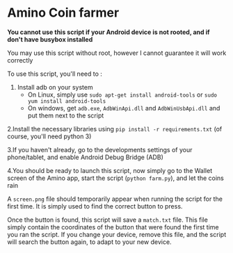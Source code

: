 # Amino Coin farmer
__You cannot use this script if your Android device is not rooted, and if don't have busybox installed__

You may use this script without root, however I cannot guarantee it will work correctly

To use this script, you'll need to :

1. Install adb on your system
    * On Linux, simply use `sudo apt-get install android-tools` or `sudo yum install android-tools`
    * On windows, get `adb.exe`, `AdbWinApi.dll` and `AdbWinUsbApi.dll` and put them next to the script

2.Install the necessary libraries using `pip install -r requirements.txt` (of course, you'll need python 3)

3.If you haven't already, go to the developments settings of your phone/tablet, and enable Android Debug Bridge (ADB)

4.You should be ready to launch this script, now simply go to the Wallet screen of the Amino app, start the script (`python farm.py`), and let the coins rain

A `screen.png` file should temporarily appear when running the script for the first time. It is simply used to find the correct button to press.

Once the button is found, this script will save a `match.txt` file. This file simply contain the coordinates of the button that were found the first time you ran the script. If you change your device, remove this file, and the script will search the button again, to adapt to your new device.
